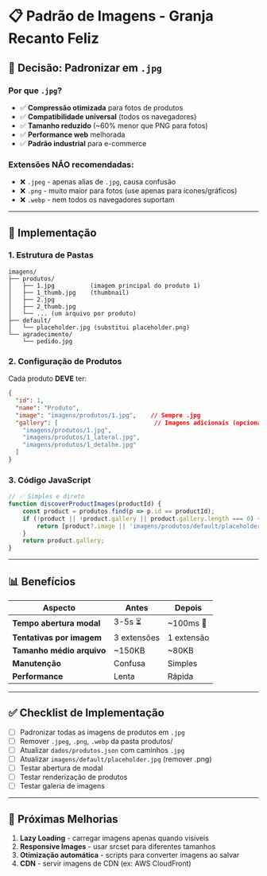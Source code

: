 # 📋 Padrão de Imagens - Granja Recanto Feliz

## 🎯 Decisão: Padronizar em `.jpg`

### Por que `.jpg`?
- ✅ **Compressão otimizada** para fotos de produtos
- ✅ **Compatibilidade universal** (todos os navegadores)
- ✅ **Tamanho reduzido** (~60% menor que PNG para fotos)
- ✅ **Performance web** melhorada
- ✅ **Padrão industrial** para e-commerce

### Extensões NÃO recomendadas:
- ❌ `.jpeg` - apenas alias de `.jpg`, causa confusão
- ❌ `.png` - muito maior para fotos (use apenas para ícones/gráficos)
- ❌ `.webp` - nem todos os navegadores suportam

---

## 🔧 Implementação

### 1. Estrutura de Pastas
```
imagens/
├── produtos/
│   ├── 1.jpg          (imagem principal do produto 1)
│   ├── 1_thumb.jpg    (thumbnail)
│   ├── 2.jpg
│   ├── 2_thumb.jpg
│   └── ... (um arquivo por produto)
├── default/
│   └── placeholder.jpg (substitui placeholder.png)
└── agradecimento/
    └── pedido.jpg
```

### 2. Configuração de Produtos
Cada produto **DEVE** ter:
```json
{
  "id": 1,
  "name": "Produto",
  "image": "imagens/produtos/1.jpg",    // Sempre .jpg
  "gallery": [                           // Imagens adicionais (opcionais)
    "imagens/produtos/1.jpg",
    "imagens/produtos/1_lateral.jpg",
    "imagens/produtos/1_detalhe.jpg"
  ]
}
```

### 3. Código JavaScript
```javascript
// ✅ Simples e direto
function discoverProductImages(productId) {
    const product = produtos.find(p => p.id == productId);
    if (!product || !product.gallery || product.gallery.length === 0) {
        return [product?.image || 'imagens/produtos/default/placeholder.jpg'];
    }
    return product.gallery;
}
```

---

## 📊 Benefícios

| Aspecto | Antes | Depois |
|--------|-------|--------|
| **Tempo abertura modal** | 3-5s ⏳ | ~100ms 🚀 |
| **Tentativas por imagem** | 3 extensões | 1 extensão |
| **Tamanho médio arquivo** | ~150KB | ~80KB |
| **Manutenção** | Confusa | Simples |
| **Performance** | Lenta | Rápida |

---

## ✅ Checklist de Implementação

- [ ] Padronizar todas as imagens de produtos em `.jpg`
- [ ] Remover `.jpeg`, `.png`, `.webp` da pasta produtos/
- [ ] Atualizar `dados/produtos.json` com caminhos `.jpg`
- [ ] Atualizar `imagens/default/placeholder.jpg` (remover .png)
- [ ] Testar abertura de modal
- [ ] Testar renderização de produtos
- [ ] Testar galeria de imagens

---

## 🚀 Próximas Melhorias

1. **Lazy Loading** - carregar imagens apenas quando visíveis
2. **Responsive Images** - usar srcset para diferentes tamanhos
3. **Otimização automática** - scripts para converter imagens ao salvar
4. **CDN** - servir imagens de CDN (ex: AWS CloudFront)

